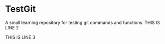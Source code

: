 # TestGit
A small learning repository for testing git commands and functions.
THIS IS LINE 2



THIS IS LINE 3

